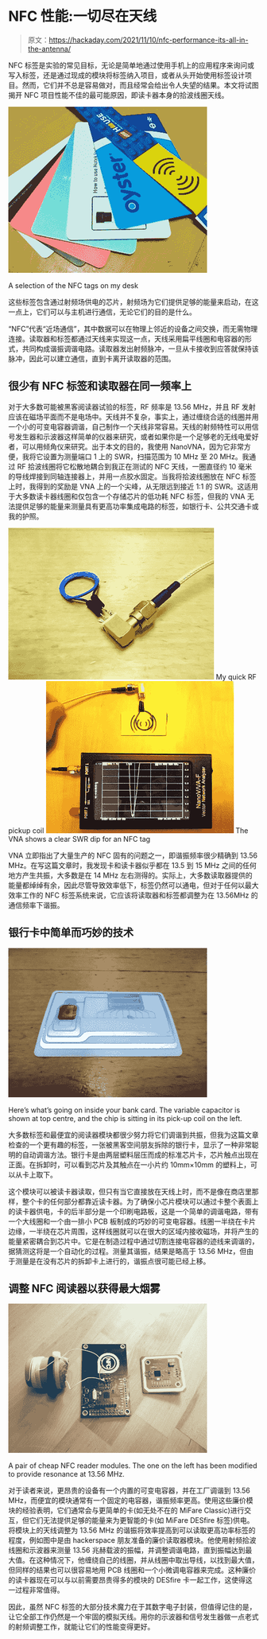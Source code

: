 # NFC 性能:一切尽在天线

> 原文：<https://hackaday.com/2021/11/10/nfc-performance-its-all-in-the-antenna/>

NFC 标签是实验的常见目标，无论是简单地通过使用手机上的应用程序来询问或写入标签，还是通过现成的模块将标签纳入项目，或者从头开始使用标签设计项目。然而，它们并不总是容易做对，而且经常会给出令人失望的结果。本文将试图揭开 NFC 项目性能不佳的最可能原因，即读卡器本身的拾波线圈天线。

[![A selection of the NFC tags on my desk](img/3e023c1fe2c50fded39f28cfe2a49013.png)](https://hackaday.com/wp-content/uploads/2021/10/nfc-pile.jpg)

A selection of the NFC tags on my desk

这些标签包含通过射频场供电的芯片，射频场为它们提供足够的能量来启动，在这一点上，它们可以与主机进行通信，无论它们的目的是什么。

“NFC”代表“近场通信”，其中数据可以在物理上邻近的设备之间交换，而无需物理连接。读取器和标签都通过天线来实现这一点，天线采用扁平线圈和电容器的形式，共同构成谐振调谐电路。读取器发出射频脉冲，一旦从卡接收到应答就保持该脉冲，因此可以建立通信，直到卡离开读取器的范围。

## 很少有 NFC 标签和读取器在同一频率上

对于大多数可能被黑客阅读器试验的标签，RF 频率是 13.56 MHz，并且 RF 发射应该在磁场平面而不是电场中。天线并不复杂，事实上，通过缠绕合适的线圈并用一个小的可变电容器调谐，自己制作一个天线非常容易。天线的射频特性可以用信号发生器和示波器这样简单的仪器来研究，或者如果你是一个足够老的无线电爱好者，可以用倾角仪来研究。出于本文的目的，我使用 NanoVNA，因为它非常方便，我将它设置为测量端口 1 上的 SWR，扫描范围为 10 MHz 至 20 MHz。我通过 RF 拾波线圈将它松散地耦合到我正在测试的 NFC 天线，一圈直径约 10 毫米的导线焊接到同轴连接器上，并用一点胶水固定。当我将拾波线圈放在 NFC 标签上时，我得到的奖励是 VNA 上的一个尖峰，从无限远到接近 1:1 的 SWR。这适用于大多数读卡器线圈和仅包含一个存储芯片的低功耗 NFC 标签，但我的 VNA 无法提供足够的能量来测量具有更高功率集成电路的标签，如银行卡、公共交通卡或我的护照。

 [![My quick RF pickup coil](img/735add515ad66b7e204a6d31fb8b6712.png "nfc-pickup")](https://hackaday.com/2021/11/10/nfc-performance-its-all-in-the-antenna/nfc-pickup/) My quick RF pickup coil [![The VNA shows a clear SWR dip for an NFC tag](img/70ffbfbe9fe1d7372d4da85b14ed50a9.png "nfc-VNA")](https://hackaday.com/2021/11/10/nfc-performance-its-all-in-the-antenna/nfc-vna-2/) The VNA shows a clear SWR dip for an NFC tag

VNA 立即指出了大量生产的 NFC 固有的问题之一，即谐振频率很少精确到 13.56 MHz。在写这篇文章时，我发现卡和读卡器似乎都在 13.5 到 15 MHz 之间的任何地方产生共振，大多数是在 14 MHz 左右测得的。实际上，大多数读取器提供的能量都绰绰有余，因此尽管导致效率低下，标签仍然可以通电，但对于任何以最大效率工作的 NFC 标签系统来说，它应该将读取器和标签都调整为在 13.56MHz 的通信频率下谐振。

## 银行卡中简单而巧妙的技术

[![Here's what's going on inside your bank card. The variable capacitor is shown at top centre, and the chip is sittling in its pick-up coil on the left.](img/abf777ff607e594fd5acdeebe26ca79a.png)](https://hackaday.com/wp-content/uploads/2021/10/nfc-bank-card.jpg)

Here’s what’s going on inside your bank card. The variable capacitor is shown at top centre, and the chip is sitting in its pick-up coil on the left.

大多数标签和最便宜的阅读器模块都很少努力将它们调谐到共振，但我为这篇文章检查的一个更有趣的标签，一张被黑客空间朋友拆除的银行卡，显示了一种非常聪明的自动调谐方法。银行卡是由两层塑料层压而成的标准芯片卡，芯片触点出现在正面。在拆卸时，可以看到芯片及其触点在一小片约 10mm×10mm 的塑料上，可以从卡上取下。

这个模块可以被读卡器读取，但只有当它直接放在天线上时，而不是像在商店里那样，整个卡的任何部分都靠近读卡器。为了确保小芯片模块可以通过卡整个表面上的读卡器供电，卡的后半部分是一个印刷电路板，这是一个简单的调谐电路，带有一个大线圈和一个由一排小 PCB 板制成的巧妙的可变电容器。线圈一半绕在卡片边缘，一半绕在芯片周围，这样线圈就可以在很大的区域内接收磁场，并将产生的能量紧密耦合到芯片中。它是在制造过程中通过切割连接电容器的迹线来调谐的，据猜测这将是一个自动化的过程。测量其谐振，结果是略高于 13.56 MHz，但由于测量是在没有芯片的拆卸卡上进行的，谐振点很可能已经上移。

## 调整 NFC 阅读器以获得最大烟雾

[![A pair of cheap NFC reader modules. The one on the left has been modified to provide resonance at 13.56 MHz.](img/b63b1777aea7cc70048c4996648025a0.png)](https://hackaday.com/wp-content/uploads/2021/10/nfc-cheap-readers.jpg)

A pair of cheap NFC reader modules. The one on the left has been modified to provide resonance at 13.56 MHz.

对于读者来说，更昂贵的设备有一个内置的可变电容器，并在工厂调谐到 13.56 MHz，而便宜的模块通常有一个固定的电容器，谐振频率更高。使用这些廉价模块的经验表明，它们通常会与更简单的卡(如无处不在的 MiFare Classic)进行交互，但它们无法提供足够的能量来为更智能的卡(如 MiFare DESfire 标签)供电。将模块上的天线调整为 13.56 MHz 的谐振将效率提高到可以读取更高功率标签的程度，例如图中是由 hackerspace 朋友准备的廉价读取器模块。他使用射频拾波线圈和示波器来测量 13.56 兆赫载波的振幅，并调整调谐电路，直到振幅达到最大值。在这种情况下，他缠绕自己的线圈，并从线圈中取出导线，以找到最大值，但同样的结果也可以很容易地用 PCB 线圈和一个小微调电容器来完成。这种廉价的读卡器现在可以与以前需要昂贵得多的模块的 DESfire 卡一起工作，这使得这一过程非常值得。

因此，虽然 NFC 标签的大部分技术魔力在于其数字电子封装，但值得记住的是，让它全部工作仍然是一个牢固的模拟天线。用你的示波器和信号发生器做一点老式的射频调整工作，就能让它们的性能变得更好。